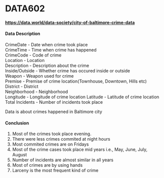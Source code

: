 # DATA602

#### https://data.world/data-society/city-of-baltimore-crime-data

#### Data Description
CrimeDate - Date when crime took place     
CrimeTime - Time when crime has happened    
CrimeCode - Code of crime  
Location - Location  
Description - Description about the crime  
Inside/Outside - Whether crime has occured inside or outside  
Weapon - Weapon used for crime  
Premise - Premise of crime location(Townhouse, Downtown, Hills etc)  
District - District  
Neighborhood - Neighborhood  
Longitude - Longitude of crime location 
Latitude - Latitude of crime location
Total Incidents - Number of incidents took place  

Data is about crimes happened in Baltimore city

#### Conclusion
1. Most of the crimes took place evening.
2. There were less crimes commited at night hours
3. Most commited crimes are on Fridays
4. Most of the crime cases took place mid years i.e., May, June, July, August
5. Number of incidents are almost similar in all years
6. Most of crimes are by using hands
7. Larceny is the most frequent kind of crime
